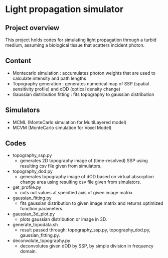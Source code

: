 # Light propagation simulator

## Project overview
This project holds codes for simulating light propagation through a turbid medium, assuming a biological tissue that scatters incident photon.

## Content
- Montecarlo simulation : accumulates photon weights that are used to calculate intensity and path lengths
- Topography generation : generates numerical map of SSP (spatial sensitivity profile) and dOD (optical density change)
- Gaussian distribution fitting : fits topography to gaussian distribution

## Simulators
- MCML (MonteCarlo simulation for MultiLayered model)
- MCVM (MonteCarlo simulation for Voxel Model)

## Codes
- topography_ssp.py
    - generates 2D topography image of (time-resolved) SSP using resulting csv file given from simulators.
- topography_dod.py
    - generates topography image of dOD based on virtual absorption change area using resulting csv file given from simulators.
- get_profile.py
    - cuts out values at specified axis of given image matrix.
- gaussian_fitting.py
    - fits gaussian distribution to given image matrix and returns optimized function parameters.
- gaussian_3d_plot.py
    - plots gaussian distribution or image in 3D.
- generate_topodata.sh
    - result passed through: topography_ssp.py, topography_dod.py, gaussian_fitting.py.
- deconvolute_topography.py
    - deconvolutes given dOD by SSP, by simple division in frequency domain.
